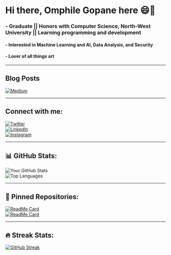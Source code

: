 # Hi there, Omphile Gopane here 😄👋  
### - Graduate || Honors with Computer Science, North-West University || Learning programming and development  
#### - Interested in Machine Learning and AI, Data Analysis, and Security  
#### - Lover of all things art  

---

## Blog Posts  
[![Medium](https://img.shields.io/badge/-Medium-black?style=flat-square&logo=medium)](https://medium.com/@omphilegopane913)  

---

## Connect with me:  
[![Twitter](https://img.shields.io/badge/-Twitter-blue?style=flat-square&logo=twitter)](https://twitter.com/@___Grreeyy___)  
[![LinkedIn](https://img.shields.io/badge/-LinkedIn-blue?style=flat-square&logo=linkedin)](https://www.linkedin.com/in/omphilegopane/)  
[![Instagram](https://img.shields.io/badge/-Instagram-purple?style=flat-square&logo=instagram)](https://www.instagram.com/___grreeyy___/)  

---

## 📊 GitHub Stats:  
![Your GitHub Stats](https://github-readme-stats.vercel.app/api?username=OmphileGopane&show_icons=true&theme=radical)  
![Top Languages](https://github-readme-stats.vercel.app/api/top-langs/?username=OmphileGopane&layout=compact&theme=radical)  

---

## 🚀 Pinned Repositories:  
[![ReadMe Card](https://github-readme-stats.vercel.app/api/pin/?username=OmphileGopane&repo=Apple-Inc.-Stock-Price-Prediction&theme=radical)](https://github.com/OmphileGopane/Apple-Inc.-Stock-Price-Prediction)  
[![ReadMe Card](https://github-readme-stats.vercel.app/api/pin/?username=OmphileGopane&repo=country-population-analysis&theme=radical)](https://github.com/OmphileGopane/country-population-analysis)  

---

## 🔥 Streak Stats:  
[![GitHub Streak](https://streak-stats.demolab.com/?user=OmphileGopane&theme=radical)](https://git.io/streak-stats)
